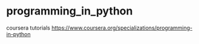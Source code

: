 # programming_in_python
coursera tutorials
https://www.coursera.org/specializations/programming-in-python
